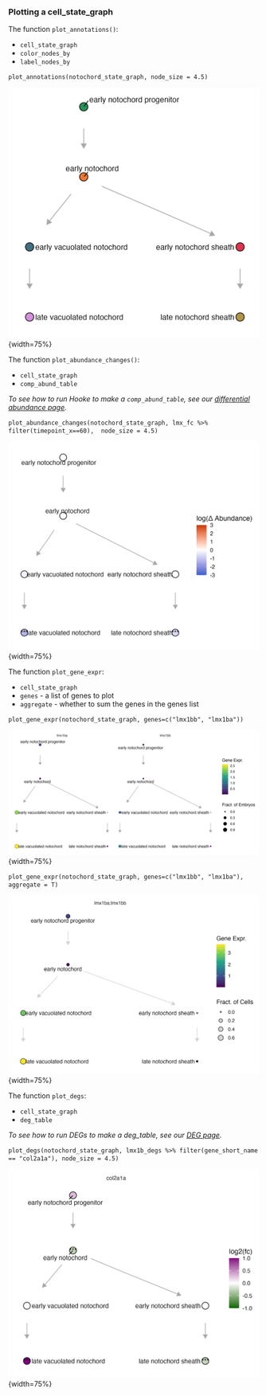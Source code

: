 

### Plotting a cell_state_graph

The function `plot_annotations()`: 

* `cell_state_graph`
* `color_nodes_by`
* `label_nodes_by`

```
plot_annotations(notochord_state_graph, node_size = 4.5)
```

![](assets/notochord_graph.png){width=75%}

The function `plot_abundance_changes()`:

* `cell_state_graph`
* `comp_abund_table`

_To see how to run Hooke to make a `comp_abund_table`, see our [differential abundance page](https://cole-trapnell-lab.github.io/hooke/about/)._


```
plot_abundance_changes(notochord_state_graph, lmx_fc %>% filter(timepoint_x==60),  node_size = 4.5)
```

![](assets/notochord_abundance_lmx1bb.png){width=75%}

The function `plot_gene_expr`: 

* `cell_state_graph`
* `genes` - a list of genes to plot
* `aggregate` - whether to sum the genes in the genes list

```
plot_gene_expr(notochord_state_graph, genes=c("lmx1bb", "lmx1ba")) 
```

![](assets/noto_expr_lmx1bb.png){width=75%}


```
plot_gene_expr(notochord_state_graph, genes=c("lmx1bb", "lmx1ba"), aggregate = T) 
```
![](assets/noto_expr_lmx1bba.png){width=75%}


The function `plot_degs`: 

* `cell_state_graph`
* `deg_table`

_To see how to run DEGs to make a deg_table, see our [DEG page](https://cole-trapnell-lab.github.io/platt/deg/)._

```
plot_degs(notochord_state_graph, lmx1b_degs %>% filter(gene_short_name == "col2a1a"), node_size = 4.5)
```

![](assets/notochord_degs_lmx1bb.png){width=75%}





